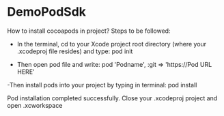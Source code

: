 # DemoPodSdk
How to install cocoapods in project?
Steps to be followed:
- In the terminal, cd to your Xcode project root directory (where your .xcodeproj file resides) and type:
pod init

- Then open pod file and write:
pod 'Podname', :git => 'https://Pod URL HERE'

-Then install pods into your project by typing in terminal:
pod install

Pod installation completed successfully. Close your .xcodeproj project and open .xcworkspace 
